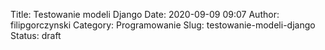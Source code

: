Title: Testowanie modeli Django
Date: 2020-09-09 09:07
Author: filipgorczynski
Category: Programowanie
Slug: testowanie-modeli-django
Status: draft

